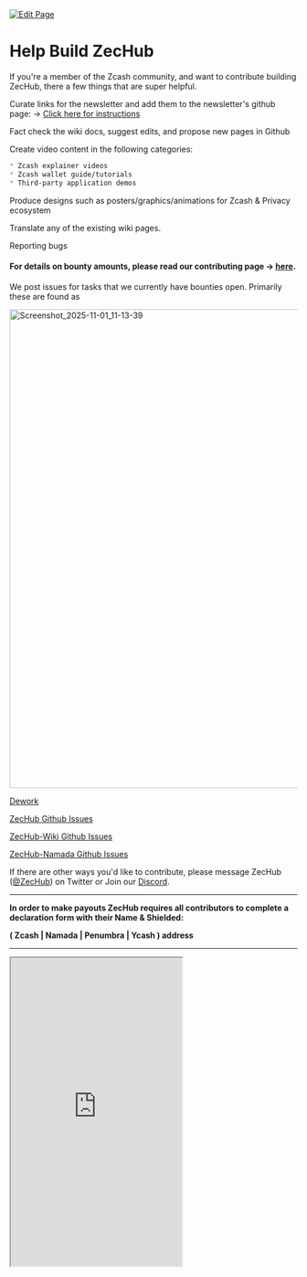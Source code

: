 <a href="https://github.com/zechub/zechub/edit/main/site/contribute/Help_build_ZecHub.md" target="_blank">
  <img src="https://img.shields.io/badge/Edit-blue" alt="Edit Page"/>
</a>

# Help Build ZecHub 

If you're a member of the Zcash community, and want to contribute building ZecHub, there a few things that are super helpful.

Curate links for the newsletter and add them to the newsletter's github page: -> [Click here for instructions](https://github.com/ZecHub/zechub/blob/main/newsletter/newslettertemplate.md)

Fact check the wiki docs, suggest edits, and propose new pages in Github

Create video content in the following categories:
```markdown
* Zcash explainer videos
* Zcash wallet guide/tutorials
* Third-party application demos
```

Produce designs such as posters/graphics/animations for Zcash & Privacy ecosystem 

Translate any of the existing wiki pages.

Reporting bugs

#### For details on bounty amounts, please read our contributing page -> [here](https://zechub.wiki/contribute/contributing-guide#content).

We post issues for tasks that we currently have bounties open. Primarily these are found as

<img width="2768" height="838" alt="Screenshot_2025-11-01_11-13-39" src="https://github.com/user-attachments/assets/dd7dc989-3449-4a12-a919-9333a31cbb5a" />


[Dework](https://app.dework.xyz/zechub-2424)

[ZecHub Github Issues](https://github.com/ZecHub/zechub/issues)

[ZecHub-Wiki Github Issues](https://github.com/ZecHub/zechub-wiki/issues)

[ZecHub-Namada Github Issues](https://app.dework.xyz/zechub-2424)



If there are other ways you'd like to contribute, please message ZecHub ([@ZecHub](https://twitter.com/zechub)) on Twitter or Join our [Discord](https://discord.gg/zcash).

____

**In order to make payouts ZecHub requires all contributors to complete a declaration form with their Name & Shielded:**

**( Zcash | Namada | Penumbra | Ycash ) address**

____

<div>
    <iframe
      style={{ border: 'none', width: '100%' }}
      height="540px"
      src="https://noteforms.com/forms/zechub-contributor-form-yomcwt"
    />
  </div>
